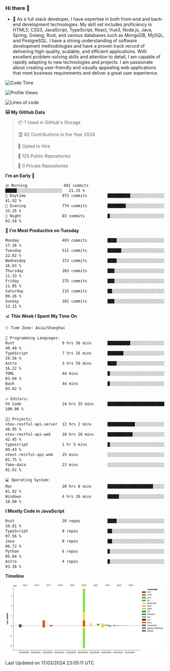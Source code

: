 ### Hi there 👋

- 🌱 As a full stack developer, I have expertise in both front-end and back-end development technologies. My skill set includes proficiency in HTML5, CSS3, JavaScript, TypeScript, React, Vue3, Node.js, Java, Spring, Golang, Rust, and various databases such as MongoDB, MySQL, and PostgreSQL. I have a strong understanding of software development methodologies and have a proven track record of delivering high-quality, scalable, and efficient applications. With excellent problem-solving skills and attention to detail, I am capable of rapidly adapting to new technologies and projects. I am passionate about creating user-friendly and visually appealing web applications that meet business requirements and deliver a great user experience.

<!--START_SECTION:waka-->
![Code Time](http://img.shields.io/badge/Code%20Time-1%2C249%20hrs%2032%20mins-blue)

![Profile Views](http://img.shields.io/badge/Profile%20Views-0-blue)

![Lines of code](https://img.shields.io/badge/From%20Hello%20World%20I%27ve%20Written-5.6%20million%20lines%20of%20code-blue)

**🐱 My GitHub Data** 

> 📦 ? Used in GitHub's Storage 
 > 
> 🏆 82 Contributions in the Year 2024
 > 
> 💼 Opted to Hire
 > 
> 📜 125 Public Repositories 
 > 
> 🔑 0 Private Repositories 
 > 
**I'm an Early 🐤** 

```text
🌞 Morning                491 commits         █████░░░░░░░░░░░░░░░░░░░░   21.15 % 
🌆 Daytime                973 commits         ██████████░░░░░░░░░░░░░░░   41.92 % 
🌃 Evening                774 commits         ████████░░░░░░░░░░░░░░░░░   33.35 % 
🌙 Night                  83 commits          █░░░░░░░░░░░░░░░░░░░░░░░░   03.58 % 
```
📅 **I'm Most Productive on Tuesday** 

```text
Monday                   403 commits         ████░░░░░░░░░░░░░░░░░░░░░   17.36 % 
Tuesday                  511 commits         ██████░░░░░░░░░░░░░░░░░░░   22.02 % 
Wednesday                372 commits         ████░░░░░░░░░░░░░░░░░░░░░   16.03 % 
Thursday                 263 commits         ███░░░░░░░░░░░░░░░░░░░░░░   11.33 % 
Friday                   275 commits         ███░░░░░░░░░░░░░░░░░░░░░░   11.85 % 
Saturday                 215 commits         ██░░░░░░░░░░░░░░░░░░░░░░░   09.26 % 
Sunday                   282 commits         ███░░░░░░░░░░░░░░░░░░░░░░   12.15 % 
```


📊 **This Week I Spent My Time On** 

```text
🕑︎ Time Zone: Asia/Shanghai

💬 Programming Languages: 
Rust                     9 hrs 56 mins       ██████████░░░░░░░░░░░░░░░   40.40 % 
TypeScript               7 hrs 16 mins       ███████░░░░░░░░░░░░░░░░░░   29.56 % 
Astro                    3 hrs 59 mins       ████░░░░░░░░░░░░░░░░░░░░░   16.22 % 
TOML                     44 mins             █░░░░░░░░░░░░░░░░░░░░░░░░   03.04 % 
Bash                     44 mins             █░░░░░░░░░░░░░░░░░░░░░░░░   03.02 % 

🔥 Editors: 
VS Code                  24 hrs 35 mins      █████████████████████████   100.00 % 

🐱‍💻 Projects: 
ntex-restful-api-server  12 hrs 2 mins       ████████████░░░░░░░░░░░░░   48.95 % 
ntex-restful-api-web     10 hrs 26 mins      ███████████░░░░░░░░░░░░░░   42.45 % 
typescript               1 hr 5 mins         █░░░░░░░░░░░░░░░░░░░░░░░░   04.43 % 
ntext-restful-api-web    25 mins             ░░░░░░░░░░░░░░░░░░░░░░░░░   01.75 % 
fake-data                23 mins             ░░░░░░░░░░░░░░░░░░░░░░░░░   01.62 % 

💻 Operating System: 
Mac                      20 hrs 8 mins       ████████████████████░░░░░   81.92 % 
Windows                  4 hrs 26 mins       █████░░░░░░░░░░░░░░░░░░░░   18.08 % 
```

**I Mostly Code in JavaScript** 

```text
Rust                     20 repos            ████░░░░░░░░░░░░░░░░░░░░░   16.81 % 
TypeScript               9 repos             ██░░░░░░░░░░░░░░░░░░░░░░░   07.56 % 
Java                     8 repos             ██░░░░░░░░░░░░░░░░░░░░░░░   06.72 % 
Python                   6 repos             █░░░░░░░░░░░░░░░░░░░░░░░░   05.04 % 
Astro                    4 repos             █░░░░░░░░░░░░░░░░░░░░░░░░   03.36 % 
```



**Timeline**

![Lines of Code chart](https://raw.githubusercontent.com/elton/elton/main/assets/bar_graph.png)


 Last Updated on 17/03/2024 23:05:11 UTC
<!--END_SECTION:waka-->

<!--
**elton/elton** is a ✨ _special_ ✨ repository because its `README.md` (this file) appears on your GitHub profile.

Here are some ideas to get you started:

- 🔭 I’m currently working on ...
- 🌱 I’m currently learning ...
- 👯 I’m looking to collaborate on ...
- 🤔 I’m looking for help with ...
- 💬 Ask me about ...
- 📫 How to reach me: ...
- 😄 Pronouns: ...
- ⚡ Fun fact: ...
-->

